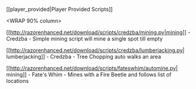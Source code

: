 
[[player_provided|Player Provided Scripts]]



<WRAP group>

<WRAP 90% column>



[[http://razorenhanced.net/download/scripts/credzba/mining.py|mining]] - Credzba - Simple mining script will mine a single spot till empty



[[http://razorenhanced.net/download/scripts/credzba/lumberjacking.py| lumberjacking]] - Credzba - Tree Chopping auto walks an area



[[http://razorenhanced.net/download/scripts/fateswhim/automine.py| mining]] - Fate's Whim - Mines with a Fire Beetle and follows list of locations



</WRAP>